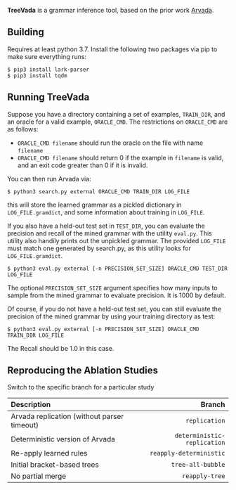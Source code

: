 **TreeVada** is a grammar inference tool, based on the prior work [Arvada](https://github.com/neil-kulkarni/arvada).
## Building

Requires at least python 3.7. Install the following two packages via pip to make sure everything runs:
```
$ pip3 install lark-parser
$ pip3 install tqdm
```

## Running TreeVada

Suppose you have a directory containing a set of examples, `TRAIN_DIR`, and an oracle for a valid example, `ORACLE_CMD`. The restrictions on `ORACLE_CMD` are as follows:

- `ORACLE_CMD filename` should run the oracle on the file with name `filename`
- `ORACLE_CMD filename` should return 0 if the example in `filename` is valid, and an exit code greater than 0 if it is invalid. 

You can then run Arvada via:
```
$ python3 search.py external ORACLE_CMD TRAIN_DIR LOG_FILE
```
this will store the learned grammar as a pickled dictionary in `LOG_FILE.gramdict`, and some information about training in `LOG_FILE`.

If you also have a held-out test set in `TEST_DIR`, you can evaluate the precision and recall of the mined grammar with the utility `eval.py`. This utility also handily prints out the unpickled grammar. The provided `LOG_FILE` must match one generated by search.py, as this utility looks for `LOG_FILE.gramdict`. 
```
$ python3 eval.py external [-n PRECISION_SET_SIZE] ORACLE_CMD TEST_DIR LOG_FILE
```
The optional `PRECISION_SET_SIZE` argument specifies how many inputs to sample from the mined grammar to evaluate precision. It is 1000 by default.

Of course, if you do not have a held-out test set, you can still evaluate the precision of the mined grammar by using your training directory as test:
```
$ python3 eval.py external [-n PRECISION_SET_SIZE] ORACLE_CMD TRAIN_DIR LOG_FILE
```
The Recall should be 1.0 in this case.


## Reproducing the Ablation Studies

Switch to the specific branch for a particular study

| Description      | Branch |
| :---        |    ----:   |
| Arvada replication (without parser timeout)      | ``replication``       |
| Deterministic version of Arvada   | `deterministic-replication`|
| Re-apply learned rules   | `reapply-deterministic` |
| Initial bracket-based trees   | `tree-all-bubble` |
| No partial merge   | `reapply-tree` |




